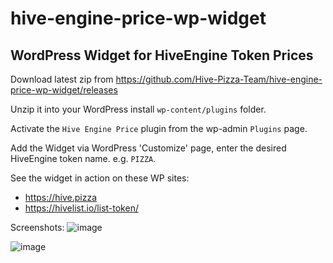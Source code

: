 # hive-engine-price-wp-widget
## WordPress Widget for HiveEngine Token Prices

Download latest zip from https://github.com/Hive-Pizza-Team/hive-engine-price-wp-widget/releases

Unzip it into your WordPress install `wp-content/plugins` folder.

Activate the `Hive Engine Price` plugin from the wp-admin `Plugins` page.

Add the Widget via WordPress 'Customize' page, enter the desired HiveEngine token name. e.g. `PIZZA`.


See the widget in action on these WP sites:
* https://hive.pizza
* https://hivelist.io/list-token/

Screenshots:
![image](https://user-images.githubusercontent.com/62359919/116835431-59bdc900-ab77-11eb-9067-83f2edbb209e.png)

![image](https://user-images.githubusercontent.com/62359919/116835446-6b9f6c00-ab77-11eb-9449-9a9d10d05e6e.png)

